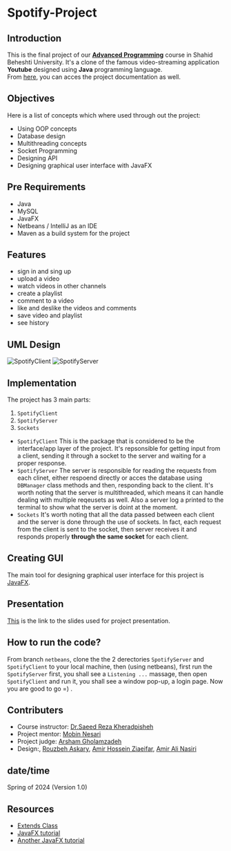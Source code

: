 # Spotify-Project

## Introduction
This is the final project of our [**Advanced Programming**](https://github.com/orgs/Advanced-Programming-1402/repositories) course in Shahid Beheshti University. It's a clone of the famous video-streaming application **Youtube** designed using **Java** programming language.<br>
From [here](), you can acces the project documentation as well.



## Objectives
Here is a list of concepts which where used through out the project:
- Using OOP concepts
- Database design
- Multithreading concepts
- Socket Programming
- Designing API
- Designing graphical user interface with JavaFX

## Pre Requirements
- Java
- MySQL
- JavaFX
- Netbeans / IntelliJ as an IDE
- Maven as a build system for the project

## Features
- sign in and sing up
- upload a video
- watch videos in other channels
- create a playlist
- comment to a video
- like and deslike the videos and comments
- save video and playlist
- see history

## UML Design
![SpotifyClient](https://github.com/Shyshfa/Spotify-Project/assets/118434072/c68d5c71-412c-4045-bb03-18573f161575)
![SpotifyServer](https://github.com/Shyshfa/Spotify-Project/assets/118434072/69f36772-b8c0-422e-8cb2-dcb1d85f1836)

## Implementation
The project has 3 main parts:<br>
1. `SpotifyClient` <br>
2. `SpotifyServer`<br>
3. `Sockets`
- `SpotifyClient`
  This is the package that is considered to be the interface/app layer of the project. It's repsonsible for getting input from a client, sending it through a socket to the server and waiting for a proper response.
- `SpotifyServer`
  The server is responsible for reading the requests from each clinet, either respoend directly or acces the database using `DBManager` class methods and then, responding back to the client. It's worth noting that the server is multithreaded, which means it can handle dealing with multiple reqeusets as well. Also a server log a printed to the terminal to show what the server is doint at the moment.
- `Sockets`
  It's worth noting that all the data passed between each client and the server is done through the use of sockets. In fact, each request from the client is sent to the socket, then server receives it and responds properly **through the same socket** for each client.

## Creating GUI
The main tool for designing graphical user interface for this project is [JavaFX](https://en.wikipedia.org/wiki/JavaFX).

## Presentation
[This](https://docs.google.com/presentation/d/15Pqmx_Ug9YLieOzJ7dPYiVqc6WX6ZsMPkJ6riUVkjj8/edit?usp=sharing) is the link to the slides used for project presentation.

## How to run the code?
From branch `netbeans`, clone the the 2 derectories `SpotifyServer` and `SpotifyClient` to your local machine, then (using netbeans), first run the `SpotifyServer` first, you shall see a `Listening ...` massage, then open `SpotifyClient` and run it, you shall see a window pop-up, a login page. Now you are good to go =) .

## Contributers
- Course instructor: [Dr.Saeed Reza Kheradpisheh](https://www.linkedin.com/in/saeed-reza-kheradpisheh-7a0b18155/)
- Project mentor: [Mobin Nesari](https://www.linkedin.com/in/mobin-nesari/)
- Project judge: [Arsham Gholamzadeh](https://www.linkedin.com/in/arsham-khoee/)
- Design:, [Rouzbeh Askary](https://github.com/rouzbeh1384), [Amir Hossein Ziaeifar](https://github.com/amirsalam2004), [Amir Ali Nasiri](https://github.com/amirnasiri23)


## date/time
Spring of 2024 (Version 1.0)

## Resources
- [Extends Class](https://extendsclass.com/)
- [JavaFX tutorial](https://youtube.com/playlist?list=PLxaMIx7eqffLc9mkqFoBFANcZmJVBtzvp)
- [Another JavaFX tutorial](https://youtube.com/playlist?list=PLZPZq0r_RZOM-8vJA3NQFZB7JroDcMwev)